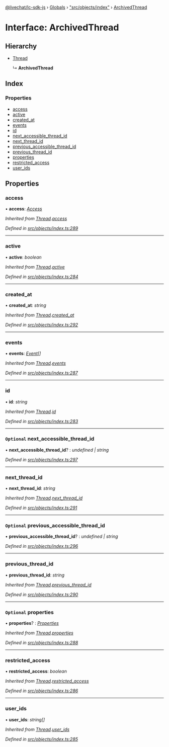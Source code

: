 [@livechat/lc-sdk-js](../README.md) › [Globals](../globals.md) › ["src/objects/index"](../modules/_src_objects_index_.md) › [ArchivedThread](_src_objects_index_.archivedthread.md)

# Interface: ArchivedThread

## Hierarchy

* [Thread](_src_objects_index_.thread.md)

  ↳ **ArchivedThread**

## Index

### Properties

* [access](_src_objects_index_.archivedthread.md#access)
* [active](_src_objects_index_.archivedthread.md#active)
* [created_at](_src_objects_index_.archivedthread.md#created_at)
* [events](_src_objects_index_.archivedthread.md#events)
* [id](_src_objects_index_.archivedthread.md#id)
* [next_accessible_thread_id](_src_objects_index_.archivedthread.md#optional-next_accessible_thread_id)
* [next_thread_id](_src_objects_index_.archivedthread.md#next_thread_id)
* [previous_accessible_thread_id](_src_objects_index_.archivedthread.md#optional-previous_accessible_thread_id)
* [previous_thread_id](_src_objects_index_.archivedthread.md#previous_thread_id)
* [properties](_src_objects_index_.archivedthread.md#optional-properties)
* [restricted_access](_src_objects_index_.archivedthread.md#restricted_access)
* [user_ids](_src_objects_index_.archivedthread.md#user_ids)

## Properties

###  access

• **access**: *[Access](_src_objects_index_.access.md)*

*Inherited from [Thread](_src_objects_index_.thread.md).[access](_src_objects_index_.thread.md#access)*

*Defined in [src/objects/index.ts:289](https://github.com/livechat/lc-sdk-js/blob/61db942/src/objects/index.ts#L289)*

___

###  active

• **active**: *boolean*

*Inherited from [Thread](_src_objects_index_.thread.md).[active](_src_objects_index_.thread.md#active)*

*Defined in [src/objects/index.ts:284](https://github.com/livechat/lc-sdk-js/blob/61db942/src/objects/index.ts#L284)*

___

###  created_at

• **created_at**: *string*

*Inherited from [Thread](_src_objects_index_.thread.md).[created_at](_src_objects_index_.thread.md#created_at)*

*Defined in [src/objects/index.ts:292](https://github.com/livechat/lc-sdk-js/blob/61db942/src/objects/index.ts#L292)*

___

###  events

• **events**: *[Event](../modules/_src_objects_index_.md#event)[]*

*Inherited from [Thread](_src_objects_index_.thread.md).[events](_src_objects_index_.thread.md#events)*

*Defined in [src/objects/index.ts:287](https://github.com/livechat/lc-sdk-js/blob/61db942/src/objects/index.ts#L287)*

___

###  id

• **id**: *string*

*Inherited from [Thread](_src_objects_index_.thread.md).[id](_src_objects_index_.thread.md#id)*

*Defined in [src/objects/index.ts:283](https://github.com/livechat/lc-sdk-js/blob/61db942/src/objects/index.ts#L283)*

___

### `Optional` next_accessible_thread_id

• **next_accessible_thread_id**? : *undefined | string*

*Defined in [src/objects/index.ts:297](https://github.com/livechat/lc-sdk-js/blob/61db942/src/objects/index.ts#L297)*

___

###  next_thread_id

• **next_thread_id**: *string*

*Inherited from [Thread](_src_objects_index_.thread.md).[next_thread_id](_src_objects_index_.thread.md#next_thread_id)*

*Defined in [src/objects/index.ts:291](https://github.com/livechat/lc-sdk-js/blob/61db942/src/objects/index.ts#L291)*

___

### `Optional` previous_accessible_thread_id

• **previous_accessible_thread_id**? : *undefined | string*

*Defined in [src/objects/index.ts:296](https://github.com/livechat/lc-sdk-js/blob/61db942/src/objects/index.ts#L296)*

___

###  previous_thread_id

• **previous_thread_id**: *string*

*Inherited from [Thread](_src_objects_index_.thread.md).[previous_thread_id](_src_objects_index_.thread.md#previous_thread_id)*

*Defined in [src/objects/index.ts:290](https://github.com/livechat/lc-sdk-js/blob/61db942/src/objects/index.ts#L290)*

___

### `Optional` properties

• **properties**? : *[Properties](_src_objects_index_.properties.md)*

*Inherited from [Thread](_src_objects_index_.thread.md).[properties](_src_objects_index_.thread.md#optional-properties)*

*Defined in [src/objects/index.ts:288](https://github.com/livechat/lc-sdk-js/blob/61db942/src/objects/index.ts#L288)*

___

###  restricted_access

• **restricted_access**: *boolean*

*Inherited from [Thread](_src_objects_index_.thread.md).[restricted_access](_src_objects_index_.thread.md#restricted_access)*

*Defined in [src/objects/index.ts:286](https://github.com/livechat/lc-sdk-js/blob/61db942/src/objects/index.ts#L286)*

___

###  user_ids

• **user_ids**: *string[]*

*Inherited from [Thread](_src_objects_index_.thread.md).[user_ids](_src_objects_index_.thread.md#user_ids)*

*Defined in [src/objects/index.ts:285](https://github.com/livechat/lc-sdk-js/blob/61db942/src/objects/index.ts#L285)*
